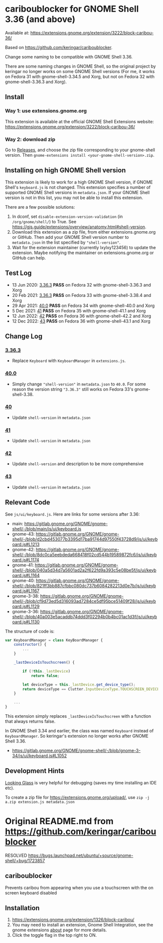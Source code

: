 # cariboublocker for GNOME Shell 3.36 (and above)

Available at: https://extensions.gnome.org/extension/3222/block-caribou-36/

Based on https://github.com/keringar/cariboublocker.

Change some naming to be compatible with GNOME Shell 3.36.

There are some naming changes in GNOME Shell, so the original project by keringar no longer works on some GNOME Shell versions (For me, it works on Fedora 31 with gnome-shell-3.34.5 and Xorg, but not on Fedora 32 with gnome-shell-3.36.3 and Xorg).

## Install

### Way 1: use extensions.gnome.org
This extension is available at the official GNOME Shell Extensions website:
<https://extensions.gnome.org/extension/3222/block-caribou-36/>

### Way 2: download zip
Go to [Releases](https://github.com/lxylxy123456/cariboublocker/releases), and
choose the zip file corresponding to your gnome-shell version. Then
`gnome-extensions install <your-gnome-shell-version>.zip`.

## Installing on high GNOME Shell version

This extension is likely to work for a high GNOME Shell version, if GNOME
Shell's `keyboard.js` is not changed. This extension specifies a number of
supported GNOME Shell versions in `metadata.json`. If your GNOME Shell version
is not in this list, you may not be able to install this extension.

There are a few possible solutions:
1. In dconf, set `disable-extension-version-validation` (in
   `/org/gnome/shell/`) to True. See
   <https://gjs.guide/extensions/overview/anatomy.html#shell-version>.
2. Download this extension as a zip file, from either extensions.gnome.org or
   GitHub. Then add your GNOME Shell version number to `metadata.json` in
   the list specified by `"shell-version"`.
3. Wait for the extension maintainer (currently lxylxy123456) to update the
   extension. Maybe notifying the maintainer on extensions.gnome.org or GitHub
   can help.

## Test Log
* 13 Jun 2020: [3.36.3](3.36.3/) **PASS** on
  Fedora 32 with gnome-shell-3.36.3 and Xorg
* 20 Feb 2021: [3.36.3](3.36.3/) **PASS** on
  Fedora 33 with gnome-shell-3.38.4 and Xorg
* 29 Apr 2021: [40.0](40.0/) **PASS** on
  Fedora 34 with gnome-shell-40.0 and Xorg
* 5 Dec 2021: [41](41/) **PASS** on
  Fedora 35 with gnome-shell-41.1 and Xorg
* 12 Jun 2022: [42](42/) **PASS** on
  Fedora 36 with gnome-shell-42.2 and Xorg
* 12 Dec 2022: [43](43/) **PASS** on
  Fedora 36 with gnome-shell-43.1 and Xorg

## Change Log

### [3.36.3](3.36.3/)
* Replace `Keyboard` with `KeyboardManager` in `extensions.js`.

### [40.0](40.0/)
* Simply change `"shell-version"` in `metadata.json` to `40.0`. For some reason
  the version string `"3.36.3"` still works on Fedora 33's gnome-shell-3.38.

### [40](40/)
* Update `shell-version` in `metadata.json`

### [41](41/)
* Update `shell-version` in `metadata.json`

### [42](42/)
* Update `shell-version` and description to be more comprehensive

### [43](43/)
* Update `shell-version` in `metadata.json`

## Relevant Code

See `js/ui/keyboard.js`. Here are links for some versions after 3.36:

* main: <https://gitlab.gnome.org/GNOME/gnome-shell/-/blob/main/js/ui/keyboard.js>
* gnome-43: <https://gitlab.gnome.org/GNOME/gnome-shell/-/blob/d2cbd453077b3395d17ba91744d97550f43728d9/js/ui/keyboard.js#L1213>
* gnome-42: <https://gitlab.gnome.org/GNOME/gnome-shell/-/blob/8dc0ca5eebdeda668418f02cd544b19589872fc6/js/ui/keyboard.js#L1174>
* gnome-41: <https://gitlab.gnome.org/GNOME/gnome-shell/-/blob/040a5d34d7a5601ad2a2f622fd9a393c5e08be5f/js/ui/keyboard.js#L1164>
* gnome-40: <https://gitlab.gnome.org/GNOME/gnome-shell/-/blob/821ff3bb887cfbbc080dc737b6084282213d0e7b/js/ui/keyboard.js#L1167>
* gnome-3-38: <https://gitlab.gnome.org/GNOME/gnome-shell/-/blob/cf9d73ed5d316093ad7284ce5df95bce51409f28/js/ui/keyboard.js#L1129>
* gnome-3-36: <https://gitlab.gnome.org/GNOME/gnome-shell/-/blob/40a003e5acaddb74ddd3f02294b0b4bc01ac1d3f/js/ui/keyboard.js#L1130>

The structure of code is:
```js
var KeyboardManager = class KeyBoardManager {
    constructor() {
        ...
    }

    _lastDeviceIsTouchscreen() {

        if (!this._lastDevice)
            return false;

        let deviceType = this._lastDevice.get_device_type();
        return deviceType == Clutter.InputDeviceType.TOUCHSCREEN_DEVICE;
    }

    ...
}
```

This extension simply replaces `_lastDeviceIsTouchscreen` with a function that
always returns false.

In GNOME Shell 3.34 and earlier, the class was named `Keyboard` instead of
`KeyboardManager`. So keringar's extension no longer works after GNOME Shell
3.36.

* <https://gitlab.gnome.org/GNOME/gnome-shell/-/blob/gnome-3-34/js/ui/keyboard.js#L1052>
  <!-- 3d7ee7856f1c3231925cce770d1fe0b3b3bb932d -->

## Development Hints

[Looking Glass](https://wiki.gnome.org/Projects/GnomeShell/LookingGlass) is very helpful for debugging (saves my time installing an IDE etc).

To create a zip file for https://extensions.gnome.org/upload/, use `zip -j a.zip extension.js metadata.json`

# Original README.md from https://github.com/keringar/cariboublocker

RESOLVED https://bugs.launchpad.net/ubuntu/+source/gnome-shell/+bug/1723857

## cariboublocker
Prevents caribou from appearing when you use a touchscreen with the on screen keyboard disabled

## Installation
1. https://extensions.gnome.org/extension/1326/block-caribou/
2. You may need to install an extension, Gnome Shell Integration, see the gnome extensions [about](https://extensions.gnome.org) page for more details.
3. Click the toggle flag in the top right to ON.
